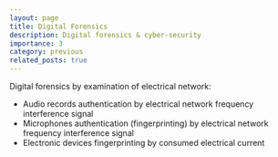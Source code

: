 ```yaml
---
layout: page
title: Digital Forensics
description: Digital forensics & cyber-security
importance: 3
category: previous
related_posts: true
---
```


Digital forensics by examination of electrical network:
- Audio records authentication by electrical network frequency interference signal
- Microphones authentication (fingerprinting) by electrical network frequency interference signal
- Electronic devices fingerprinting by consumed electrical current 